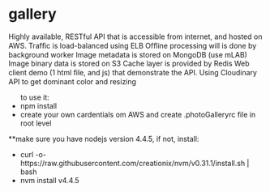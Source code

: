 # gallery
Highly available, RESTful API that is accessible from internet, and hosted on AWS.
Trafﬁc is load-balanced using ELB
Ofﬂine processing will is done by background worker
Image metadata is stored on MongoDB (use mLAB)
Image binary data is stored on S3
Cache layer is provided by Redis
Web client demo (1 html ﬁle, and js) that demonstrate the API.
Using Cloudinary API to get dominant color and resizing

<ul>to use it:
<li<git clone https://github.com/ataliahoren/gallery.git</li>
<li>npm install</li>
<li>create your own cardentials om AWS and create .photoGalleryrc file in root level</li>
</ul>

**make sure you have nodejs version 4.4.5, if not, install:
<ul>
<li>curl -o- https://raw.githubusercontent.com/creationix/nvm/v0.31.1/install.sh | bash</li>
<li>nvm install v4.4.5</li>
</ul>
